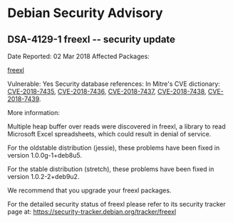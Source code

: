 
Debian Security Advisory
========================


DSA-4129-1 freexl -- security update
------------------------------------



Date Reported:
02 Mar 2018
Affected Packages:

[freexl](https://packages.debian.org/src:freexl)

Vulnerable:
Yes
Security database references:
In Mitre's CVE dictionary: [CVE-2018-7435](https://security-tracker.debian.org/tracker/CVE-2018-7435), [CVE-2018-7436](https://security-tracker.debian.org/tracker/CVE-2018-7436), [CVE-2018-7437](https://security-tracker.debian.org/tracker/CVE-2018-7437), [CVE-2018-7438](https://security-tracker.debian.org/tracker/CVE-2018-7438), [CVE-2018-7439](https://security-tracker.debian.org/tracker/CVE-2018-7439).  

More information:

Multiple heap buffer over reads were discovered in freexl, a library to
read Microsoft Excel spreadsheets, which could result in denial of
service.


For the oldstable distribution (jessie), these problems have been fixed
in version 1.0.0g-1+deb8u5.


For the stable distribution (stretch), these problems have been fixed in
version 1.0.2-2+deb9u2.


We recommend that you upgrade your freexl packages.


For the detailed security status of freexl please refer to
its security tracker page at:
<https://security-tracker.debian.org/tracker/freexl>





